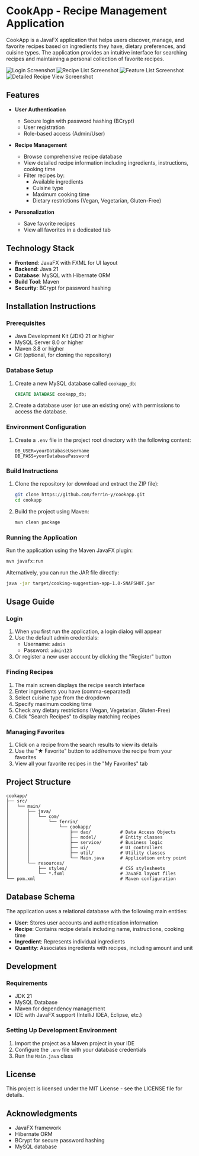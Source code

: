 # CookApp - Recipe Management Application

CookApp is a JavaFX application that helps users discover, manage, and favorite recipes based on ingredients they have, dietary preferences, and cuisine types. The application provides an intuitive interface for searching recipes and maintaining a personal collection of favorite recipes.

![Login Screenshot](Screenshots/Screenshot-1.png)
![Recipe List Screenshot](Screenshots/Screenshot-2.png)
![Feature List Screenshot](Screenshots/Screenshot-3.png)
![Detailed Recipe View Screenshot](Screenshots/Screenshot-4.png)


## Features

- **User Authentication**
  - Secure login with password hashing (BCrypt)
  - User registration
  - Role-based access (Admin/User)

- **Recipe Management**
  - Browse comprehensive recipe database
  - View detailed recipe information including ingredients, instructions, cooking time
  - Filter recipes by:
    - Available ingredients
    - Cuisine type
    - Maximum cooking time
    - Dietary restrictions (Vegan, Vegetarian, Gluten-Free)

- **Personalization**
  - Save favorite recipes
  - View all favorites in a dedicated tab

## Technology Stack

- **Frontend**: JavaFX with FXML for UI layout
- **Backend**: Java 21
- **Database**: MySQL with Hibernate ORM
- **Build Tool**: Maven
- **Security**: BCrypt for password hashing

## Installation Instructions

### Prerequisites

- Java Development Kit (JDK) 21 or higher
- MySQL Server 8.0 or higher
- Maven 3.8 or higher
- Git (optional, for cloning the repository)

### Database Setup

1. Create a new MySQL database called `cookapp_db`:
   ```sql
   CREATE DATABASE cookapp_db;
   ```

2. Create a database user (or use an existing one) with permissions to access the database.

### Environment Configuration

1. Create a `.env` file in the project root directory with the following content:
   ```
   DB_USER=yourDatabaseUsername
   DB_PASS=yourDatabasePassword
   ```

### Build Instructions

1. Clone the repository (or download and extract the ZIP file):
   ```bash
   git clone https://github.com/ferrin-y/cookapp.git
   cd cookapp
   ```

2. Build the project using Maven:
   ```bash
   mvn clean package
   ```

### Running the Application

Run the application using the Maven JavaFX plugin:
```bash
mvn javafx:run
```

Alternatively, you can run the JAR file directly:
```bash
java -jar target/cooking-suggestion-app-1.0-SNAPSHOT.jar
```

## Usage Guide

### Login

1. When you first run the application, a login dialog will appear
2. Use the default admin credentials:
   - Username: `admin`
   - Password: `admin123`
3. Or register a new user account by clicking the "Register" button

### Finding Recipes

1. The main screen displays the recipe search interface
2. Enter ingredients you have (comma-separated)
3. Select cuisine type from the dropdown
4. Specify maximum cooking time
5. Check any dietary restrictions (Vegan, Vegetarian, Gluten-Free)
6. Click "Search Recipes" to display matching recipes

### Managing Favorites

1. Click on a recipe from the search results to view its details
2. Use the "★ Favorite" button to add/remove the recipe from your favorites
3. View all your favorite recipes in the "My Favorites" tab

## Project Structure

```
cookapp/
├── src/
│   └── main/
│       ├── java/
│       │   └── com/
│       │       └── ferrin/
│       │           └── cookapp/
│       │               ├── dao/           # Data Access Objects
│       │               ├── model/         # Entity classes
│       │               ├── service/       # Business logic
│       │               ├── ui/            # UI controllers
│       │               ├── util/          # Utility classes
│       │               └── Main.java      # Application entry point
│       └── resources/
│           ├── styles/                    # CSS stylesheets
│           └── *.fxml                     # JavaFX layout files
└── pom.xml                                # Maven configuration
```

## Database Schema

The application uses a relational database with the following main entities:

- **User**: Stores user accounts and authentication information
- **Recipe**: Contains recipe details including name, instructions, cooking time
- **Ingredient**: Represents individual ingredients
- **Quantity**: Associates ingredients with recipes, including amount and unit

## Development

### Requirements

- JDK 21
- MySQL Database
- Maven for dependency management
- IDE with JavaFX support (IntelliJ IDEA, Eclipse, etc.)

### Setting Up Development Environment

1. Import the project as a Maven project in your IDE
2. Configure the `.env` file with your database credentials
3. Run the `Main.java` class

## License

This project is licensed under the MIT License - see the LICENSE file for details.

## Acknowledgments

- JavaFX framework
- Hibernate ORM
- BCrypt for secure password hashing
- MySQL database
